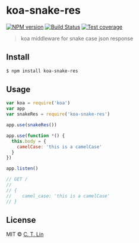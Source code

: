# koa-snake-res

[![NPM version][npm-image]][npm-url]
[![Build Status][travis-image]][travis-url]
[![Test coverage][coveralls-image]][coveralls-url]

> koa middleware for snake case json response

## Install

```sh
$ npm install koa-snake-res
```

## Usage

```js
var koa = require('koa')
var app
var snakeRes = require('koa-snake-res')

app.use(snakeRes())

app.use(function *() {
  this.body = {
    camelCase: 'this is a camelCase'
  }
})

app.listen()

// GET /
//
// {
//    camel_case: 'this is a camelCase'
// }
```

## License
MIT © [C. T. Lin](https://github.com/chentsulin)

[npm-image]: https://img.shields.io/npm/v/koa-snake-res.svg?style=flat-square
[npm-url]: https://npmjs.org/package/koa-snake-res
[travis-image]: https://travis-ci.org/chentsulin/koa-snake-res.svg
[travis-url]: https://travis-ci.org/chentsulin/koa-snake-res
[coveralls-image]: https://img.shields.io/coveralls/chentsulin/koa-snake-res.svg?style=flat-square
[coveralls-url]: https://coveralls.io/r/chentsulin/koa-snake-res
